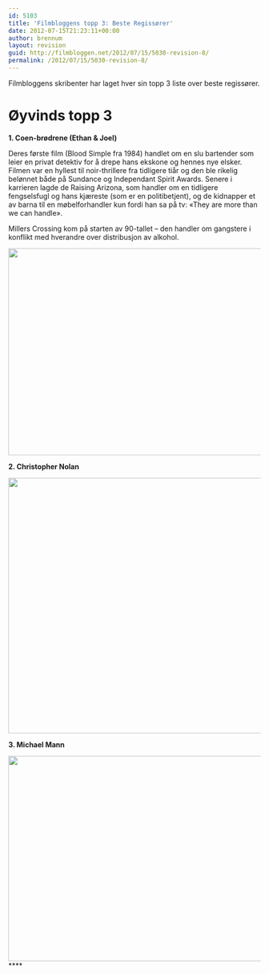 ```yaml
---
id: 5103
title: 'Filmbloggens topp 3: Beste Regissører'
date: 2012-07-15T21:23:11+00:00
author: brennum
layout: revision
guid: http://filmbloggen.net/2012/07/15/5030-revision-8/
permalink: /2012/07/15/5030-revision-8/
---
```

Filmbloggens skribenter har laget hver sin topp 3 liste over beste regissører.

# Øyvinds topp 3

**1. Coen-brødrene (Ethan & Joel)**

Deres første film (Blood Simple fra 1984) handlet om en slu bartender som leier en privat detektiv for å drepe hans ekskone og hennes nye elsker. Filmen var en hyllest til noir-thrillere fra tidligere tiår og den ble rikelig belønnet både på Sundance og Independant Spirit Awards. Senere i karrieren lagde de Raising Arizona, som handler om en tidligere fengselsfugl og hans kjæreste (som er en politibetjent), og de kidnapper et av barna til en møbelforhandler kun fordi han sa på tv: &laquo;They are more than we can handle&raquo;.

Millers Crossing kom på starten av 90-tallet &#8211; den handler om gangstere i konflikt med hverandre over distribusjon av alkohol.

<a href="http://filmbloggen.net/?attachment_id=5091" rel="attachment wp-att-5091"><img class="alignnone size-large wp-image-5091" src="http://filmbloggen.net/wp-content/uploads//2012/07/Coen-Brothers-Oscar-Pictures-620x413.jpg" alt="" width="620" height="413" /></a>

**2. Christopher Nolan**

<a href="http://filmbloggen.net/?attachment_id=5092" rel="attachment wp-att-5092"><img class="alignnone size-large wp-image-5092" src="http://filmbloggen.net/wp-content/uploads//2012/07/Christopher-Nolan-Wallpapers-5-620x510.jpg" alt="" width="620" height="510" /></a>

**3. Michael Mann**

<a href="http://filmbloggen.net/?attachment_id=5093" rel="attachment wp-att-5093"><img class="alignnone size-large wp-image-5093" src="http://filmbloggen.net/wp-content/uploads//2012/07/collateral-2004-tou-02-g-620x410.jpg" alt="" width="620" height="410" /></a>****